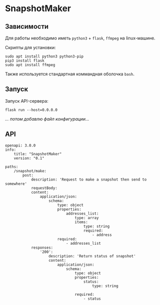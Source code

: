 # SnapshotMaker

## Зависимости

Для работы необходимо иметь `python3` + `flask`, `ffmpeg` на linux-машине.

Скрипты для установки:

    sudo apt install python3 python3-pip
    pip3 install flask
    sudo apt install ffmpeg

Также используется стандартная коммандная оболочка `bash`.

## Запуск

Запуск API-сервера:

    flask run --host=0.0.0.0

*... потом добавлю файл конфигурации...*

## API

    openapi: 3.0.0
    info:
        title: "SnapshotMaker"
        version: "0.1"

    paths:
        /snapshot/make:
            post:
                description: 'Request to make a snapshot then send to somewhere'
                requestBody:
                content:
                    application/json:
                        schema:
                            type: object
                            properties:
                                addresses_list:
                                    type: array
                                    items:
                                        type: string
                                        required:
                                            - address
                            required:
                                - addresses_list
                responses:
                    '200':
                        description: 'Return status of snapshot'
                        content:
                            application/json:
                                schema:
                                    type: object
                                    properties:
                                        status:
                                            type: string
                                            
                                    required:
                                        - status
